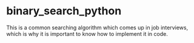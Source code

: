 # binary_search_python
This is a common searching algorithm which comes up in job interviews, which is why it is important to know how to implement it in code.
